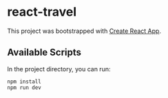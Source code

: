 # react-travel

This project was bootstrapped with [Create React App](https://github.com/facebook/create-react-app).

## Available Scripts

In the project directory, you can run:

```
npm install
npm run dev
```
